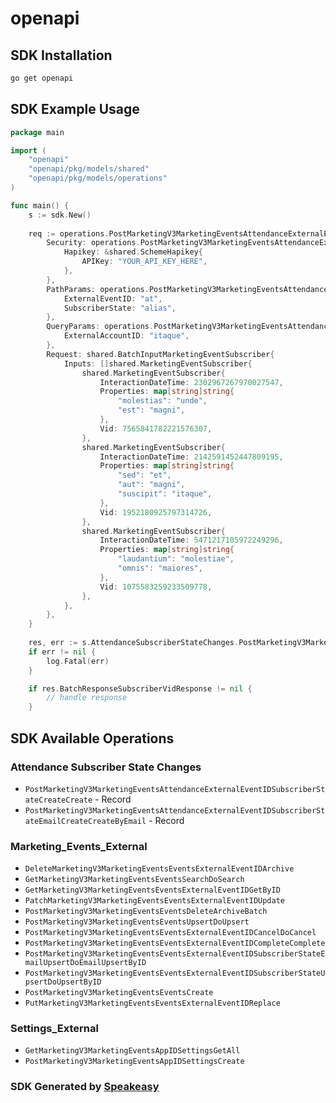 # openapi

<!-- Start SDK Installation -->
## SDK Installation

```bash
go get openapi
```
<!-- End SDK Installation -->

<!-- Start SDK Example Usage -->
## SDK Example Usage

```go
package main

import (
    "openapi"
    "openapi/pkg/models/shared"
    "openapi/pkg/models/operations"
)

func main() {
    s := sdk.New()
    
    req := operations.PostMarketingV3MarketingEventsAttendanceExternalEventIDSubscriberStateCreateCreateRequest{
        Security: operations.PostMarketingV3MarketingEventsAttendanceExternalEventIDSubscriberStateCreateCreateSecurity{
            Hapikey: &shared.SchemeHapikey{
                APIKey: "YOUR_API_KEY_HERE",
            },
        },
        PathParams: operations.PostMarketingV3MarketingEventsAttendanceExternalEventIDSubscriberStateCreateCreatePathParams{
            ExternalEventID: "at",
            SubscriberState: "alias",
        },
        QueryParams: operations.PostMarketingV3MarketingEventsAttendanceExternalEventIDSubscriberStateCreateCreateQueryParams{
            ExternalAccountID: "itaque",
        },
        Request: shared.BatchInputMarketingEventSubscriber{
            Inputs: []shared.MarketingEventSubscriber{
                shared.MarketingEventSubscriber{
                    InteractionDateTime: 2302967267970027547,
                    Properties: map[string]string{
                        "molestias": "unde",
                        "est": "magni",
                    },
                    Vid: 7565841782221576307,
                },
                shared.MarketingEventSubscriber{
                    InteractionDateTime: 2142591452447809195,
                    Properties: map[string]string{
                        "sed": "et",
                        "aut": "magni",
                        "suscipit": "itaque",
                    },
                    Vid: 1952180925797314726,
                },
                shared.MarketingEventSubscriber{
                    InteractionDateTime: 5471217105972249296,
                    Properties: map[string]string{
                        "laudantium": "molestiae",
                        "omnis": "maiores",
                    },
                    Vid: 1075583259233509778,
                },
            },
        },
    }
    
    res, err := s.AttendanceSubscriberStateChanges.PostMarketingV3MarketingEventsAttendanceExternalEventIDSubscriberStateCreateCreate(ctx, req)
    if err != nil {
        log.Fatal(err)
    }

    if res.BatchResponseSubscriberVidResponse != nil {
        // handle response
    }
```
<!-- End SDK Example Usage -->

<!-- Start SDK Available Operations -->
## SDK Available Operations

### Attendance Subscriber State Changes

* `PostMarketingV3MarketingEventsAttendanceExternalEventIDSubscriberStateCreateCreate` - Record
* `PostMarketingV3MarketingEventsAttendanceExternalEventIDSubscriberStateEmailCreateCreateByEmail` - Record

### Marketing_Events_External

* `DeleteMarketingV3MarketingEventsEventsExternalEventIDArchive`
* `GetMarketingV3MarketingEventsEventsSearchDoSearch`
* `GetMarketingV3MarketingEventsEventsExternalEventIDGetByID`
* `PatchMarketingV3MarketingEventsEventsExternalEventIDUpdate`
* `PostMarketingV3MarketingEventsEventsDeleteArchiveBatch`
* `PostMarketingV3MarketingEventsEventsUpsertDoUpsert`
* `PostMarketingV3MarketingEventsEventsExternalEventIDCancelDoCancel`
* `PostMarketingV3MarketingEventsEventsExternalEventIDCompleteComplete`
* `PostMarketingV3MarketingEventsEventsExternalEventIDSubscriberStateEmailUpsertDoEmailUpsertByID`
* `PostMarketingV3MarketingEventsEventsExternalEventIDSubscriberStateUpsertDoUpsertByID`
* `PostMarketingV3MarketingEventsEventsCreate`
* `PutMarketingV3MarketingEventsEventsExternalEventIDReplace`

### Settings_External

* `GetMarketingV3MarketingEventsAppIDSettingsGetAll`
* `PostMarketingV3MarketingEventsAppIDSettingsCreate`

<!-- End SDK Available Operations -->

### SDK Generated by [Speakeasy](https://docs.speakeasyapi.dev/docs/using-speakeasy/client-sdks)
